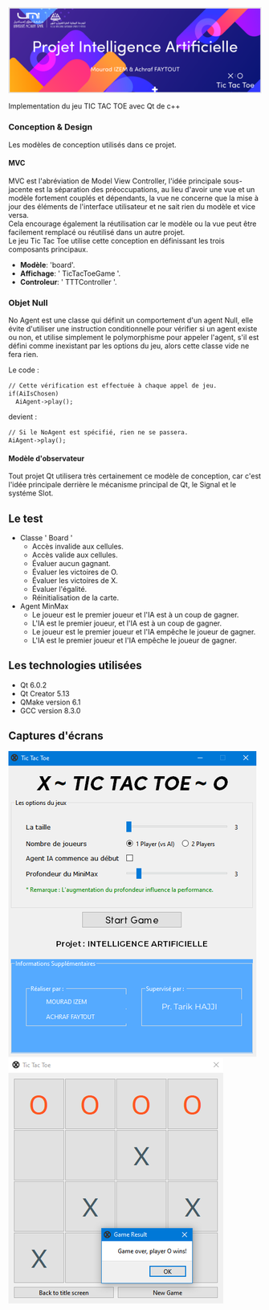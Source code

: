 ![banner](rec/banner-IA-tictactoe.png)

Implementation du jeu TIC TAC TOE avec Qt de c++
### Conception & Design
Les modèles de conception utilisés dans ce projet.

#### MVC
MVC est l'abréviation de Model View Controller, l'idée principale sous-jacente est la séparation des préoccupations, au lieu d'avoir une vue et un modèle fortement couplés et dépendants, la vue ne concerne que la mise à jour des éléments de l'interface utilisateur et ne sait rien du modèle et vice versa.
<br>
Cela encourage également la réutilisation car le modèle ou la vue peut être facilement remplacé ou réutilisé dans un autre projet.<br>
Le jeu Tic Tac Toe utilise cette conception en définissant les trois composants principaux.

- **Modèle**: 'board'.
- **Affichage**:  ' TicTacToeGame '.
- **Controleur**: ' TTTController '.

### Objet Null
No Agent est une classe qui définit un comportement d'un agent Null, elle évite d'utiliser une instruction conditionnelle pour vérifier si un agent existe ou non, et utilise simplement le polymorphisme pour appeler l'agent, s'il est défini comme inexistant par les options du jeu, alors cette classe vide ne fera rien.

Le code :
```
// Cette vérification est effectuée à chaque appel de jeu.
if(AiIsChosen)
  AiAgent->play();
```
devient :
```
// Si le NoAgent est spécifié, rien ne se passera.
AiAgent->play();
```

#### Modèle d'observateur
Tout projet Qt utilisera très certainement ce modèle de conception, car c'est l'idée principale derrière le mécanisme principal de Qt, le Signal et le systéme Slot.


## Le test

- Classe ' Board '
  - Accès invalide aux cellules.
  - Accès valide aux cellules.
  - Évaluer aucun gagnant.
  - Évaluer les victoires de O.
  - Évaluer les victoires de X.
  - Évaluer l'égalité.
  - Réinitialisation de la carte.
- Agent MinMax
  - Le joueur est le premier joueur et l'IA est à un coup de gagner.
  - L'IA est le premier joueur, et l'IA est à un coup de gagner.
  - Le joueur est le premier joueur et l'IA empêche le joueur de gagner.
  - L'IA est le premier joueur et l'IA empêche le joueur de gagner.

## Les technologies utilisées
- Qt 6.0.2
- Qt Creator 5.13
- QMake version 6.1
- GCC version 8.3.0


## Captures d'écrans
![interface-1](rec/titleScreen.png)
![interface-2_4*4](rec/tictactoeGame.png)
